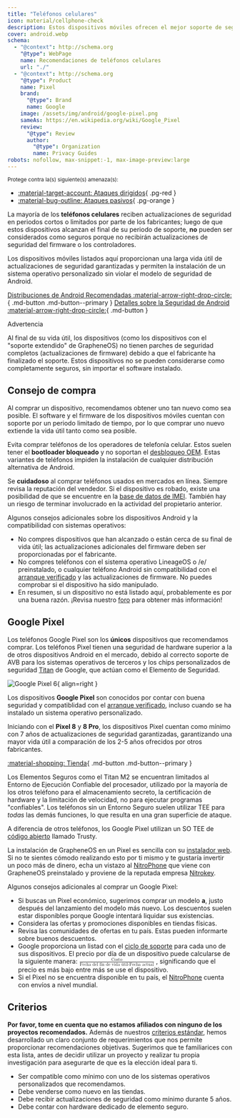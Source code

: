 ```yaml
---
title: "Teléfonos celulares"
icon: material/cellphone-check
description: Estos dispositivos móviles ofrecen el mejor soporte de seguridad de hardware para sistemas operativos Android personalizados.
cover: android.webp
schema:
  - "@context": http://schema.org
    "@type": WebPage
    name: Recomendaciones de teléfonos celulares
    url: "./"
  - "@context": http://schema.org
    "@type": Product
    name: Pixel
    brand:
      "@type": Brand
      name: Google
    image: /assets/img/android/google-pixel.png
    sameAs: https://en.wikipedia.org/wiki/Google_Pixel
    review:
      "@type": Review
      author:
        "@type": Organization
        name: Privacy Guides
robots: nofollow, max-snippet:-1, max-image-preview:large
---
```


<small>Protege contra la(s) siguiente(s) amenaza(s):</small>

- [:material-target-account: Ataques dirigidos](basics/common-threats.md#attacks-against-specific-individuals){ .pg-red }
- [:material-bug-outline: Ataques pasivos](basics/common-threats.md#security-and-privacy){ .pg-orange }

La mayoría de los **teléfonos celulares** reciben actualizaciones de seguridad en periodos cortos o limitados por parte de los fabricantes; luego de que estos dispositivos alcanzan el final de su periodo de soporte, **no** pueden ser considerados como seguros porque no recibirán actualizaciones de seguridad del firmware o los controladores.

Los dispositivos móviles listados aquí proporcionan una larga vida útil de actualizaciones de seguridad garantizadas y permiten la instalación de un sistema operativo personalizado sin violar el modelo de seguridad de Android.

[Distribuciones de Android Recomendadas :material-arrow-right-drop-circle:](android/distributions.md){ .md-button .md-button--primary } [Detalles sobre la Seguridad de Android :material-arrow-right-drop-circle:](os/android-overview.md#security-protections){ .md-button }

<div class="admonition warning" markdown>
<p class="admonition-title">Advertencia</p>

Al final de su vida útil, los dispositivos (como los dispositivos con el "soporte extendido" de GrapheneOS) no tienen parches de seguridad completos (actualizaciones de firmware) debido a que el fabricante ha finalizado el soporte. Estos dispositivos no se pueden considerarse como completamente seguros, sin importar el software instalado.

</div>

## Consejo de compra

Al comprar un dispositivo, recomendamos obtener uno tan nuevo como sea posible. El software y el firmware de los dispositivos móviles cuentan con soporte por un periodo limitado de tiempo, por lo que comprar uno nuevo extiende la vida útil tanto como sea posible.

Evita comprar teléfonos de los operadores de telefonía celular. Estos suelen tener el **bootloader bloqueado** y no soportan el [desbloqueo OEM](https://source.android.com/devices/bootloader/locking_unlocking). Estas variantes de teléfonos impiden la instalación de cualquier distribución alternativa de Android.

Se **cuidadoso** al comprar teléfonos usados en mercados en línea. Siempre revisa la reputación del vendedor. Si el dispositivo es robado, existe una posibilidad de que se encuentre en la [base de datos de IMEI](https://gsma.com/get-involved/working-groups/terminal-steering-group/imei-database). También hay un riesgo de terminar involucrado en la actividad del propietario anterior.

Algunos consejos adicionales sobre los dispositivos Android y la compatibilidad con sistemas operativos:

- No compres dispositivos que han alcanzado o están cerca de su final de vida útil; las actualizaciones adicionales del firmware deben ser proporcionadas por el fabricante.
- No compres teléfonos con el sistema operativo LineageOS o /e/ preinstalado, o cualquier teléfono Android sin compatibilidad con el [arranque verificado](https://source.android.com/security/verifiedboot) y las actualizaciones de firmware. No puedes comprobar si el dispositivo ha sido manipulado.
- En resumen, si un dispositivo no está listado aquí, probablemente es por una buena razón. ¡Revisa nuestro [foro](https://discuss.privacyguides.net) para obtener más información!

## Google Pixel

Los teléfonos Google Pixel son los **únicos** dispositivos que recomendamos comprar. Los teléfonos Pixel tienen una seguridad de hardware superior a la de otros dispositivos Android en el mercado, debido al correcto soporte de AVB para los sistemas operativos de terceros y los chips personalizados de seguridad [Titan](https://security.googleblog.com/2021/10/pixel-6-setting-new-standard-for-mobile.html) de Google, que actúan como el Elemento de Seguridad.

<div class="admonition recommendation" markdown>

![Google Pixel 6](assets/img/android/google-pixel.png){ align=right }

Los dispositivos **Google Pixel** son conocidos por contar con buena seguridad y compatiblidad con el [arranque verificado](https://source.android.com/security/verifiedboot), incluso cuando se ha instalado un sistema operativo personalizado.

Iniciando con el **Pixel 8** y **8 Pro**, los dispositivos Pixel cuentan como mínimo con 7 años de actualizaciones de seguridad garantizadas, garantizando una mayor vida útil a comparación de los 2-5 años ofrecidos por otros fabricantes.

[:material-shopping: Tienda](https://store.google.com/category/phones){ .md-button .md-button--primary }

</div>

Los Elementos Seguros como el Titan M2 se encuentran limitados al Entorno de Ejecución Confiable del procesador, utilizado por la mayoría de los otros teléfono para el almacenamiento secreto, la certificación de hardware y la limitación de velocidad, no para ejecutar programas "confiables". Los teléfonos sin un Entorno Seguro suelen utilizar TEE para _todas_ las demás funciones, lo que resulta en una gran superficie de ataque.

A diferencia de otros teléfonos, los Google Pixel utilizan un SO TEE de [código abierto](https://source.android.com/security/trusty#whyTrusty) llamado Trusty.

La instalación de GrapheneOS en un Pixel es sencilla con su [instalador web](https://grapheneos.org/install/web). Si no te sientes cómodo realizando esto por ti mismo y te gustaría invertir un poco más de dinero, echa un vistazo al [NitroPhone](https://shop.nitrokey.com/shop) que viene con GrapheneOS preinstalado y proviene de la reputada empresa [Nitrokey](https://nitrokey.com/about).

Algunos consejos adicionales al comprar un Google Pixel:

- Si buscas un Pixel económico, sugerimos comprar un modelo **a**, justo después del lanzamiento del modelo más nuevo. Los descuentos suelen estar disponibles porque Google intentará liquidar sus existencias.
- Considera las ofertas y promociones disponibles en tiendas físicas.
- Revisa las comunidades de ofertas en tu país. Estas pueden informarte sobre buenos descuentos.
- Google proporciona un listad con el [ciclo de soporte](https://support.google.com/nexus/answer/4457705) para cada uno de sus dispositivos. El precio por día de un dispositivo puede calcularse de la siguiente manera: <math xmlns="http://www.w3.org/1998/Math/MathML" display="inline" class="tml-display" style="display:inline math;"> <mfrac> <mtext> Costo</mtext> <mrow> <mtext>Fecha del fin de vida útil</mtext> <mo>-</mo> <mtext>Fecha actual</mtext> </mrow> </mfrac> </math>
  , significando que el precio es más bajo entre más se use el dispositivo.
- Si el Pixel no se encuentra disponible en tu país, el [NitroPhone](https://shop.nitrokey.com/shop) cuenta con envíos a nivel mundial.

## Criterios

**Por favor, tome en cuenta que no estamos afiliados con ninguno de los proyectos recomendados.** Además de nuestros [criterios estándar](about/criteria.md), hemos desarrollado un claro conjunto de requerimientos que nos permite proporcionar recomendaciones objetivas. Sugerimos que te familiarices con esta lista, antes de decidir utilizar un proyecto y realizar tu propia investigación para asegurarte de que es la elección ideal para ti.

- Ser compatible como mínimo con uno de los sistemas operativos personalizados que recomendamos.
- Debe venderse como nuevo en las tiendas.
- Debe recibir actualizaciones de seguridad como mínimo durante 5 años.
- Debe contar con hardware dedicado de elemento seguro.
